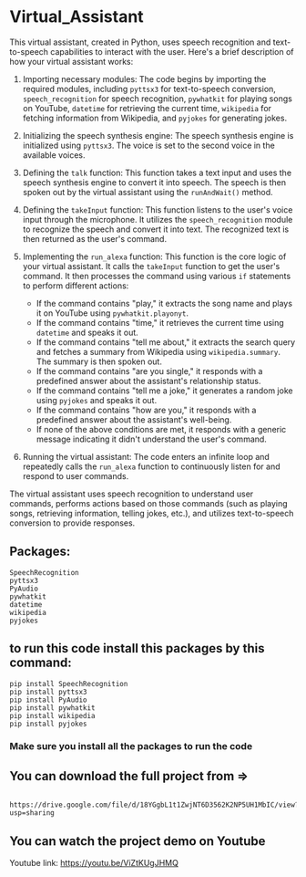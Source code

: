 # Virtual_Assistant


This virtual assistant, created in Python, uses speech recognition and text-to-speech capabilities to interact with the user. Here's a brief description of how your virtual assistant works:

1. Importing necessary modules: The code begins by importing the required modules, including `pyttsx3` for text-to-speech conversion, `speech_recognition` for speech recognition, `pywhatkit` for playing songs on YouTube, `datetime` for retrieving the current time, `wikipedia` for fetching information from Wikipedia, and `pyjokes` for generating jokes.

2. Initializing the speech synthesis engine: The speech synthesis engine is initialized using `pyttsx3`. The voice is set to the second voice in the available voices.

3. Defining the `talk` function: This function takes a text input and uses the speech synthesis engine to convert it into speech. The speech is then spoken out by the virtual assistant using the `runAndWait()` method.

4. Defining the `takeInput` function: This function listens to the user's voice input through the microphone. It utilizes the `speech_recognition` module to recognize the speech and convert it into text. The recognized text is then returned as the user's command.

5. Implementing the `run_alexa` function: This function is the core logic of your virtual assistant. It calls the `takeInput` function to get the user's command. It then processes the command using various `if` statements to perform different actions:
   - If the command contains "play," it extracts the song name and plays it on YouTube using `pywhatkit.playonyt`.
   - If the command contains "time," it retrieves the current time using `datetime` and speaks it out.
   - If the command contains "tell me about," it extracts the search query and fetches a summary from Wikipedia using `wikipedia.summary`. The summary is then spoken out.
   - If the command contains "are you single," it responds with a predefined answer about the assistant's relationship status.
   - If the command contains "tell me a joke," it generates a random joke using `pyjokes` and speaks it out.
   - If the command contains "how are you," it responds with a predefined answer about the assistant's well-being.
   - If none of the above conditions are met, it responds with a generic message indicating it didn't understand the user's command.

6. Running the virtual assistant: The code enters an infinite loop and repeatedly calls the `run_alexa` function to continuously listen for and respond to user commands.

The virtual assistant uses speech recognition to understand user commands, performs actions based on those commands (such as playing songs, retrieving information, telling jokes, etc.), and utilizes text-to-speech conversion to provide responses.

## Packages:
    SpeechRecognition
    pyttsx3
    PyAudio
    pywhatkit
    datetime
    wikipedia
    pyjokes

## to run this code install this packages by this command:
    pip install SpeechRecognition
    pip install pyttsx3
    pip install PyAudio
    pip install pywhatkit
    pip install wikipedia
    pip install pyjokes

### Make sure you install all the packages to run the code

## You can download the full project from =>
                https://drive.google.com/file/d/18YGgbL1t1ZwjNT6D3562K2NP5UH1MbIC/view?usp=sharing

## You can watch the project demo on Youtube 
   Youtube link: https://youtu.be/ViZtKUgJHMQ
